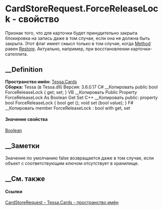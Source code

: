 # CardStoreRequest.ForceReleaseLock - свойство
Признак того, что для карточки будет принудительно закрыта блокировка на
запись даже в том случае, если она не должна быть закрыта. Этот флаг имеет
смысл только в том случае, когда
[Method](P_Tessa_Cards_CardStoreRequest_Method.htm) равен
[Restore](T_Tessa_Cards_CardStoreMethod.htm). Актуально, например, при
восстановлении карточки-сателлита.
## __Definition
 **Пространство имён:** [Tessa.Cards](N_Tessa_Cards.htm)  
 **Сборка:** Tessa (в Tessa.dll) Версия: 3.6.0.17
C# __Копировать
     public bool ForceReleaseLock { get; set; }
VB __Копировать
     Public Property ForceReleaseLock As Boolean
    	Get
    	Set
C++ __Копировать
     public:
    property bool ForceReleaseLock {
    	bool get ();
    	void set (bool value);
    }
F# __Копировать
     member ForceReleaseLock : bool with get, set
#### Значение свойства
[Boolean](https://learn.microsoft.com/dotnet/api/system.boolean)
##  __Заметки
Значение по умолчанию false возвращается даже в том случае, если объект с
соответствующим ключом отсутствует в хранилище.
## __См. также
#### Ссылки
[CardStoreRequest - ](T_Tessa_Cards_CardStoreRequest.htm)
[Tessa.Cards - пространство имён](N_Tessa_Cards.htm)

